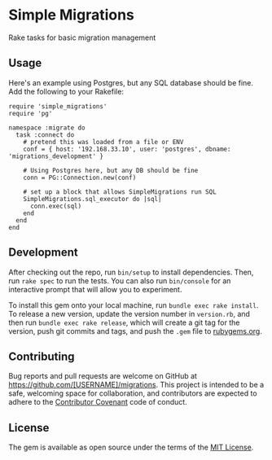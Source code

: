 # Simple Migrations

Rake tasks for basic migration management

## Usage

Here's an example using Postgres, but any SQL database should be fine. Add the following to your Rakefile:
```
require 'simple_migrations'
require 'pg'

namespace :migrate do
  task :connect do
    # pretend this was loaded from a file or ENV
    conf = { host: '192.168.33.10', user: 'postgres', dbname: 'migrations_development' }

    # Using Postgres here, but any DB should be fine
    conn = PG::Connection.new(conf)

    # set up a block that allows SimpleMigrations run SQL
    SimpleMigrations.sql_executor do |sql|
      conn.exec(sql)
    end
  end
end
```

## Development

After checking out the repo, run `bin/setup` to install dependencies. Then, run `rake spec` to run the tests. You can also run `bin/console` for an interactive prompt that will allow you to experiment.

To install this gem onto your local machine, run `bundle exec rake install`. To release a new version, update the version number in `version.rb`, and then run `bundle exec rake release`, which will create a git tag for the version, push git commits and tags, and push the `.gem` file to [rubygems.org](https://rubygems.org).

## Contributing

Bug reports and pull requests are welcome on GitHub at https://github.com/[USERNAME]/migrations. This project is intended to be a safe, welcoming space for collaboration, and contributors are expected to adhere to the [Contributor Covenant](http://contributor-covenant.org) code of conduct.


## License

The gem is available as open source under the terms of the [MIT License](http://opensource.org/licenses/MIT).

